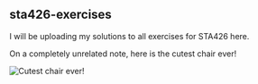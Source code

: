 ## sta426-exercises

I will be uploading my solutions to all exercises for STA426 here.

On a completely unrelated note, here is the cutest chair ever!

![Cutest chair ever!](https://dodo.ac/np/images/9/9b/Froggy_Chair_%28Green_Frog%29_NL_Model.png)
